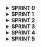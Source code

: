 <!DOCTYPE html>
<html lang="en">
<head>
<meta charset="UTF-8">
<meta name="viewport" content="width=device-width, initial-scale=1.0">
<title>Document</title>
<style>
@media (prefers-color-scheme: dark) {
  .custom-details {
    background-color: #333; /* Altere para a cor desejada para o modo escuro */
    color: #fff; /* Altere para a cor desejada para o texto no modo escuro */
  }
}
</style>
</head>
<body>

<details class="custom-details">
  <summary style="font-weight: bold;">SPRINT 0</summary>
  <h2>Sprint 0</h2>
  <p><strong>Período:</strong> 18/03/2024 a 25/03/2024</p>

  <h3>Formação dos Grupos e Definição dos Temas</h3>
  <p><strong>Descrição:</strong><br>
  Nesta Sprint, o grupo discutiu e decidiu que as reuniões serão realizadas semanalmente, mas podendo ser feita mais de uma vez caso seja necessário, às segundas-feiras às 20:00 na plataforma Discord. Também foi explicado e discutido como o projeto seria conduzido, além de sugerir três possíveis temas para serem abordados no projeto.</p>

  <h3>Reunião 1</h3>
  <p><strong>Data:</strong> 22/03/2024<br>
  <strong>Local:</strong> Discord</p>

  <h4>Tarefas Entregues:</h4>
  <ul>
    <li>Definir o horário, data e frequência das reuniões.</li>
    <li>Explicar o processo de trabalho do projeto.</li>
    <li>Sugerir três possíveis temas para o projeto.</li>
  </ul>

  <h4>Recursos de Estudo:</h4>
  <ul>
    <li>Notas da reunião onde foram formados os grupos.</li>
    <li>Anotações sobre os temas sugeridos.</li>
  </ul>
</details>

<details class="custom-details">
  <summary style="font-weight: bold;">SPRINT 1</summary>
  <h2>Sprint 1</h2>
  <p><strong>Período:</strong> 25/03/2024 a 01/04/2024</p>

  <h3>Estudo do GitHub e Metodologia Ágil</h3>
  <p><strong>Descrição:</strong><br>
  Nesta Sprint, o time se concentrou em estudar o GitHub e a metodologia ágil para nos prepararmos para o desenvolvimento do projeto. Esta sprint foi dedicada a compreender os princípios básicos de controle de versão, colaboração em equipe e práticas ágeis de desenvolvimento de software.</p>

  <h3>Reunião 2</h3>
  <p><strong>Data:</strong> 25/03/2024<br>
  <strong>Local:</strong> Discord</p>

  <h4>Tarefas Entregues:</h4>
  <ul>
    <li>Estudar o funcionamento básico do GitHub.</li>
    <li>Criar e clonar repositórios no GitHub.</li>
    <li>Realizar commits, push e pull requests.</li>
    <li>Entender o conceito de branch e merge.</li>
    <li>Familiarizar-se com a metodologia ágil e seus princípios.</li>
    <li>Pesquisar e discutir sobre as práticas ágeis mais relevantes para o nosso projeto.</li>
  </ul>

  <h4>Recursos de Estudo:</h4>
  <ul>
    <li>Tutoriais e documentação do GitHub.</li>
    <li>Livros e artigos sobre metodologia ágil.</li>
    <li>Material de referência sobre controle de versão e colaboração em equipe.</li>
  </ul>
</details>

<details class="custom-details">
  <summary style="font-weight: bold;">SPRINT 2</summary>
  <h2>Sprint 2</h2>
  <p><strong>Período:</strong> 01/04/2024 a 08/04/2024</p>

  <h3>Estudo do Querido Diário, Raspagem de Dados e Metodologias de Desenvolvimento</h3>
  <p><strong>Descrição:</strong><br>
  Nesta Sprint, dedicamos tempo para estudar e entender os conceitos relacionados à contribuição para o projeto Querido Diário, além de aprofundar nossos conhecimentos em raspagem de dados, criação de spiders, utilização do Scrapy e práticas de desenvolvimento colaborativo como Git Flow, GitHub e Scrum.</p>

  <h3>Reunião 3</h3>
  <p><strong>Data:</strong> 01/04/2024<br>
  <strong>Local:</strong> Discord</p>

  <h4>Tarefas Entregues:</h4>
  <ul>
    <li>Pesquisar e compreender o projeto Querido Diário e suas diretrizes para contribuição.</li>
    <li>Estudar os princípios e técnicas de raspagem de dados.</li>
    <li>Explorar a criação de spiders para coleta de informações.</li>
    <li>Aprender sobre o funcionamento do Scrapy como ferramenta de scraping.</li>
    <li>Entender os conceitos e fluxos de trabalho do Git Flow.</li>
    <li>Praticar a utilização avançada do GitHub para colaboração em equipe.</li>
    <li>Aprofundar os conhecimentos sobre Scrum e sua aplicação no contexto do projeto.</li>
  </ul>

  <h4>Recursos de Estudo:</h4>
  <ul>
    <li>Documentação do Querido Diário.</li>
    <li>Tutoriais e materiais sobre raspagem de dados.</li>
    <li>Documentação oficial do Scrapy.</li>
    <li>Livros e artigos sobre Git Flow e GitHub.</li>
    <li>Recursos sobre metodologia Scrum.</li>
  </ul>
</details>

<details class="custom-details">
  <summary style="font-weight: bold;">SPRINT 3</summary>
  <h2>Sprint 3</h2>
  <p><strong>Período:</strong> 08/04/2024 a 15/04/2024</p>

  <h3>Alteração da fonte de dados</h3>
  <p><strong>Descrição:</strong><br>
  Nesta Sprint o grupo decidiu, através de uma reunião, não utilizar mais o Querido Diário como a fonte de dados do projeto. Foi decidido então utilizar o Portal Nacional de Contratações Públicas (PNCP) como nossa fonte de dados. Além disso, o grupo também revisou mais alguns comandos do Git para que fossem feitas melhores aplicações no nosso projeto. Ademais, estudamos mais sobre web scraping, pois será bastante utilizado para que seja feita a raspagem de dados do PNCP. Por fim, foi decidido o que cada participante faria até a próxima sprint, que seria: utilização do Figma para criação da página do projeto, web scraping para raspar dados do PNCP, implementação da arquitetura do nosso projeto e criação do diagrama da arquitetura.</p>

  <h3>Reunião 4</h3>
  <p><strong>Data:</strong> 10/04/2024<br>
  <strong>Local:</strong> Discord</p>

  <h4>Tarefas Entregues:</h4>
  <ul>
    <li>Revisar comandos do Git.</li>
    <li>Estudar e aperfeiçoar como fazer webscraping.</li>
    <li>Entender quais dados coletar do Portal Nacional de Contratações Públicas.</li>
    <li>Utilizar o Figma para fazer o design e a arquitetura do projeto.</li>
  </ul>

  <h4>Recursos de Estudo:</h4>
  <ul>
    <li>Aula de revisão ministrada pelo líder do grupo sobre comandos de Git.</li>
    <li>Análise do site do Portal Nacional de Contratações Públicas.</li>
    <li>Documentação oficial do Scrapy.</li>
    <li>Utilização da ferramenta de design Figma.</li>
  </ul>
</details>

<details class="custom-details">
  <summary style="font-weight: bold;">SPRINT 4</summary>
  <h2>Sprint 4</h2>
  <p><strong>Período:</strong> 15/04/2024 a 22/04/2024</p>

  <h3>Novo método para coletar os dados do PNCP</h3>
  <p><strong>Descrição:</strong><br>
  Nesta Sprint, inicialmente, cada participante apresentou para o grupo o que realizou durante a semana e como está o andamento do projeto. Após isso, foi apresentada a nova maneira que seria feita a coleta de dados do PCNP, que não consistiria mais em fazer uma raspagem direta dos dados do PNCP e sim da API fornecida pelo próprio Portal. Após isso, foram passadas as novas tarefas, que seriam essas: Consumir os dados da API do PNCP e implementá-los os dados do arquivo JSON para um banco de dados, desenvolvimento da lógica para recuperar os dados de maiores valores das empresas, implementação e melhoria do site do projeto e desenvolvimento do cadastro e do login do usuário.</p>

  <h3>Reunião 5</h3>
  <p><strong>Data:</strong> 17/04/2024<br>
  <strong>Local:</strong> Discord</p>

  <h4>Tarefas Entregues:</h4>
  <ul>
    <li>Criação do esboço do site no Figma</li>
    <li>Diagrama da arquitetura</li>
    <li>Molde da arquitetura do projeto</li>
    <li>Apresentação da API do PNCP</li>
    <li>Criação do código de cadastro e login do usuário</li>
  </ul>

  <h4>Recursos de Estudo:</h4>
  <ul>
    <li>API do Portal Nacional de Contratações Públicas</li>
    <li>Figma</li>
  </ul>
</details>

<details class="custom-details">
  <summary style="font-weight: bold;">SPRINT 5</summary>
  <h2>Sprint 5</h2>
  <p><strong>Período:</strong> 15/04/2024 a 22/04/2024</p>

  <h3>Novo método para coletar os dados do PNCP</h3>
  <p><strong>Descrição:</strong><br>
  Nesta Sprint, inicialmente, cada participante apresentou para o grupo o que realizou durante a semana e como está o andamento do projeto. Após isso, foi apresentada a nova maneira que seria feita a coleta de dados do PCNP, que não consistiria mais em fazer uma raspagem direta dos dados do PNCP e sim da API fornecida pelo próprio Portal. Após isso, foram passadas as novas tarefas, que seriam essas: Consumir os dados da API do PNCP e implementá-los os dados do arquivo JSON para um banco de dados, desenvolvimento da lógica para recuperar os dados de maiores valores das empresas, implementação e melhoria do site do projeto e desenvolvimento do cadastro e do login do usuário.</p>

  <h3>Reunião 6</h3>
  <p><strong>Data:</strong> 17/04/2024<br>
  <strong>Local:</strong> Discord</p>

  <h4>Tarefas Entregues:</h4>
  <ul>
    <li>Criação do esboço do site no Figma</li>
    <li>Diagrama da arquitetura</li>
    <li>Molde da arquitetura do projeto</li>
    <li>Apresentação da API do PNCP</li>
    <li>Criação do código de cadastro e login do usuário</li>
  </ul>

  <h4>Recursos de Estudo:</h4>
  <ul>
    <li>API do Portal Nacional de Contratações Públicas</li>
    <li>Figma</li>
  </ul>
</details>

</body>
</html>
